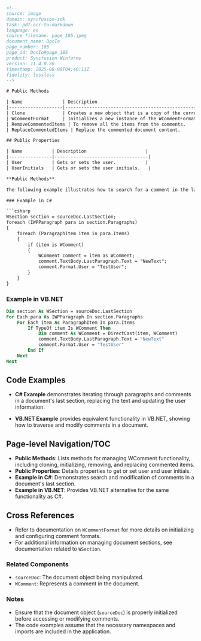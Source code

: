 ```html
<!-- 
source: image
domain: syncfusion-sdk
task: pdf-ocr-to-markdown
language: en
source_filename: page_185.jpeg
document_name: DocIo
page_number: 185
page_id: DocIo#page_185
product: Syncfusion Winforms
version: 11.4.0.26
timestamp: 2025-08-09T04:40:11Z
fidelity: lossless
-->

# Public Methods

| Name               | Description                                                                 |
|--------------------|-----------------------------------------------------------------------------|
| Clone              | Creates a new object that is a copy of the current instance.               |
| WCommentFormat     | Initializes a new instance of the WCommentFormat class.                    |
| RemoveCommentedItems | To remove all the items from the comments.                                |
| ReplaceCommentedItems | Replace the commented document content.                                   |

## Public Properties

| Name           | Description                      |
|----------------|-----------------------------------|
| User           | Gets or sets the user.           |
| UserInitials   | Gets or sets the user initials.   |

**Public Methods**

The following example illustrates how to search for a comment in the last section of a document. When it is found, the text and format of the comment is changed.

### Example in C#

```csharp
WSection section = sourceDoc.LastSection;
foreach (IWPParagraph para in section.Paragraphs)
{
    foreach (ParagraphItem item in para.Items)
    {
        if (item is WComment)
        {
            WComment comment = item as WComment;
            comment.TextBody.LastParagraph.Text = "NewText";
            comment.Format.User = "TestUser";
        }
    }
}
```

### Example in VB.NET

```vb
Dim section As WSection = sourceDoc.LastSection
For Each para As IWPParagraph In section.Paragraphs
    For Each item As ParagraphItem In para.Items
        If TypeOf item Is WComment Then
            Dim comment As WComment = DirectCast(item, WComment)
            comment.TextBody.LastParagraph.Text = "NewText"
            comment.Format.User = "TestUser"
        End If
    Next
Next
```

## Code Examples

- **C# Example** demonstrates iterating through paragraphs and comments in a document's last section, replacing the text and updating the user information.

- **VB.NET Example** provides equivalent functionality in VB.NET, showing how to traverse and modify comments in a document.

## Page-level Navigation/TOC

- **Public Methods**: Lists methods for managing WComment functionality, including cloning, initializing, removing, and replacing commented items.
- **Public Properties**: Details properties to get or set user and user initials.
- **Example in C#**: Demonstrates search and modification of comments in a document's last section.
- **Example in VB.NET**: Provides VB.NET alternative for the same functionality as C#.

## Cross References

- Refer to documentation on `WCommentFormat` for more details on initializing and configuring comment formats.
- For additional information on managing document sections, see documentation related to `WSection`.

### Related Components

- `sourceDoc`: The document object being manipulated.
- `WComment`: Represents a comment in the document.

### Notes

- Ensure that the document object (`sourceDoc`) is properly initialized before accessing or modifying comments.
- The code examples assume that the necessary namespaces and imports are included in the application.

<!-- tags: DocIO, public_methods, public_properties, comments, document_management, winforms
keywords: clone, wcommentformat,User,UserInitials,wcomment,textbody,lastparagraph,text,formatuser -->
```